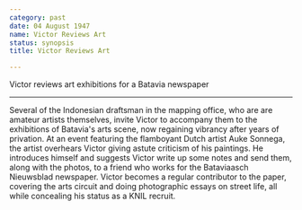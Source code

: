 ```yaml
---
category: past
date: 04 August 1947
name: Victor Reviews Art
status: synopsis
title: Victor Reviews Art

---
```

Victor reviews art exhibitions for a Batavia newspaper

------

Several of the Indonesian draftsman in the mapping
office, who are are amateur artists themselves, invite Victor to
accompany them to the exhibitions of Batavia's arts scene, now regaining
vibrancy after years of privation. At an event featuring the flamboyant
Dutch artist Auke Sonnega, the artist overhears Victor giving astute
criticism of his paintings. He introduces himself and suggests Victor
write up some notes and send them, along with the photos, to a friend
who works for the Bataviaasch Nieuwsblad newspaper. Victor becomes a
regular contributor to the paper, covering the arts circuit and doing
photographic essays on street life, all while concealing his status as a
KNIL recruit.
